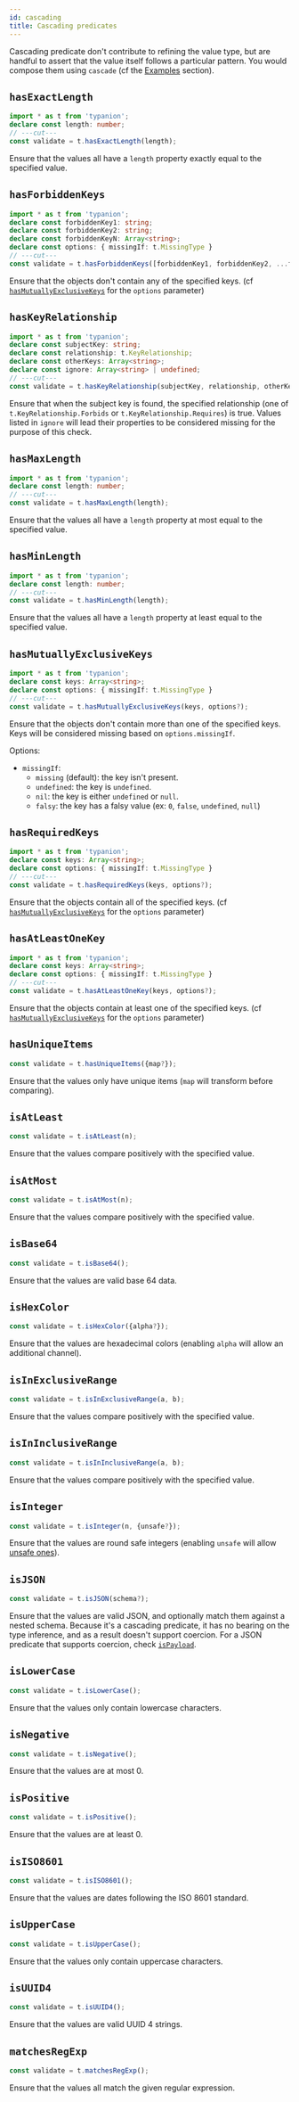 ```yaml
---
id: cascading
title: Cascading predicates
---
```


Cascading predicate don't contribute to refining the value type, but are handful to assert that the value itself follows a particular pattern. You would compose them using `cascade` (cf the [Examples](#Examples) section).

## `hasExactLength`

```ts twoslash
import * as t from 'typanion';
declare const length: number;
// ---cut---
const validate = t.hasExactLength(length);
```

Ensure that the values all have a `length` property exactly equal to the specified value.

## `hasForbiddenKeys`

```ts twoslash
import * as t from 'typanion';
declare const forbiddenKey1: string;
declare const forbiddenKey2: string;
declare const forbiddenKeyN: Array<string>;
declare const options: { missingIf: t.MissingType }
// ---cut---
const validate = t.hasForbiddenKeys([forbiddenKey1, forbiddenKey2, ...forbiddenKeyN], options?);
```

Ensure that the objects don't contain any of the specified keys. (cf [`hasMutuallyExclusiveKeys`](#hasMutuallyExclusiveKeys) for the `options` parameter)

## `hasKeyRelationship`

```ts twoslash
import * as t from 'typanion';
declare const subjectKey: string;
declare const relationship: t.KeyRelationship;
declare const otherKeys: Array<string>;
declare const ignore: Array<string> | undefined;
// ---cut---
const validate = t.hasKeyRelationship(subjectKey, relationship, otherKeys, {ignore});
```

Ensure that when the subject key is found, the specified relationship (one of `t.KeyRelationship.Forbids` or `t.KeyRelationship.Requires`) is true. Values listed in `ignore` will lead their properties to be considered missing for the purpose of this check.

## `hasMaxLength`

```ts twoslash
import * as t from 'typanion';
declare const length: number;
// ---cut---
const validate = t.hasMaxLength(length);
```

Ensure that the values all have a `length` property at most equal to the specified value.

## `hasMinLength`

```ts twoslash
import * as t from 'typanion';
declare const length: number;
// ---cut---
const validate = t.hasMinLength(length);
```

Ensure that the values all have a `length` property at least equal to the specified value.

## `hasMutuallyExclusiveKeys`

```ts twoslash
import * as t from 'typanion';
declare const keys: Array<string>;
declare const options: { missingIf: t.MissingType }
// ---cut---
const validate = t.hasMutuallyExclusiveKeys(keys, options?);
```

Ensure that the objects don't contain more than one of the specified keys. Keys will be considered missing based on `options.missingIf`.

Options:
- `missingIf`:
  - `missing` (default): the key isn't present.
  - `undefined`: the key is `undefined`.
  - `nil`: the key is either `undefined` or `null`.
  - `falsy`: the key has a falsy value (ex: `0`, `false`, `undefined`, `null`)

## `hasRequiredKeys`

```ts twoslash
import * as t from 'typanion';
declare const keys: Array<string>;
declare const options: { missingIf: t.MissingType }
// ---cut---
const validate = t.hasRequiredKeys(keys, options?);
```

Ensure that the objects contain all of the specified keys. (cf [`hasMutuallyExclusiveKeys`](#hasMutuallyExclusiveKeys) for the `options` parameter)

## `hasAtLeastOneKey`

```ts twoslash
import * as t from 'typanion';
declare const keys: Array<string>;
declare const options: { missingIf: t.MissingType }
// ---cut---
const validate = t.hasAtLeastOneKey(keys, options?);
```

Ensure that the objects contain at least one of the specified keys. (cf [`hasMutuallyExclusiveKeys`](#hasMutuallyExclusiveKeys) for the `options` parameter)

## `hasUniqueItems`

```ts
const validate = t.hasUniqueItems({map?});
```

Ensure that the values only have unique items (`map` will transform before comparing).

## `isAtLeast`

```ts
const validate = t.isAtLeast(n);
```

Ensure that the values compare positively with the specified value.

## `isAtMost`

```ts
const validate = t.isAtMost(n);
```

Ensure that the values compare positively with the specified value.

## `isBase64`

```ts
const validate = t.isBase64();
```

Ensure that the values are valid base 64 data.

## `isHexColor`

```ts
const validate = t.isHexColor({alpha?});
```

Ensure that the values are hexadecimal colors (enabling `alpha` will allow an additional channel).

## `isInExclusiveRange`

```ts
const validate = t.isInExclusiveRange(a, b);
```

Ensure that the values compare positively with the specified value.

## `isInInclusiveRange`

```ts
const validate = t.isInInclusiveRange(a, b);
```

Ensure that the values compare positively with the specified value.

## `isInteger`

```ts
const validate = t.isInteger(n, {unsafe?});
```

Ensure that the values are round safe integers (enabling `unsafe` will allow [unsafe ones](https://developer.mozilla.org/en-US/docs/Web/JavaScript/Reference/Global_Objects/Number/isSafeInteger)).

## `isJSON`

```ts
const validate = t.isJSON(schema?);
```

Ensure that the values are valid JSON, and optionally match them against a nested schema. Because it's a cascading predicate, it has no bearing on the type inference, and as a result doesn't support coercion. For a JSON predicate that supports coercion, check [`isPayload`](types.md#isPayload).

## `isLowerCase`

```ts
const validate = t.isLowerCase();
```

Ensure that the values only contain lowercase characters.

## `isNegative`

```ts
const validate = t.isNegative();
```

Ensure that the values are at most 0.

## `isPositive`

```ts
const validate = t.isPositive();
```

Ensure that the values are at least 0.

## `isISO8601`

```ts
const validate = t.isISO8601();
```

Ensure that the values are dates following the ISO 8601 standard.

## `isUpperCase`

```ts
const validate = t.isUpperCase();
```

Ensure that the values only contain uppercase characters.

## `isUUID4`

```ts
const validate = t.isUUID4();
```

Ensure that the values are valid UUID 4 strings.

## `matchesRegExp`

```ts
const validate = t.matchesRegExp();
```

Ensure that the values all match the given regular expression.
